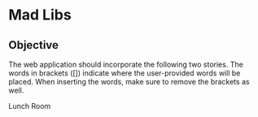 # Mad Libs

## Objective
The web application should incorporate the following two stories. The words in brackets ([]) indicate where the user-provided words will be placed. When inserting the words, make sure to remove the brackets as well.

Lunch Room

